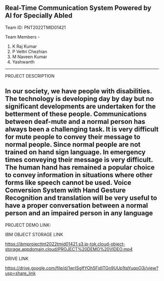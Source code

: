 Real-Time Communication System Powered by AI for Specially Abled 
---------------------------------------------------------------------------------------------------------------------------------
Team ID:  PNT2022TMID01421                 

Team Members - 
1. K Raj Kumar
2. P Vettri Chezhian 
3. M Naveen Kumar
4. Yashwanth 
---------------------------------------------------------------------------------------------------------------------------------
PROJECT DESCRIPTION    

In our society, we have people with disabilities. The technology is developing day by day but no significant developments
are undertaken for the betterment of these people. Communications between deaf-mute and a normal person has always been
a challenging task. It is very difficult for mute people to convey their message to normal people. Since normal people are
not trained on hand sign language. In emergency times conveying their message is very difficult. The human hand has remained
a popular choice to convey information in situations where other forms like speech cannot be used. Voice Conversion 
System with Hand Gesture Recognition and translation will be very useful to have a proper conversation between a normal 
person and an impaired person in any language
----------------------------------------------------------------------------------------------------------------------------------
PROJECT DEMO LINK:

IBM OBJECT STORAGE LINK 

https://ibmprojecttnt2022tmid01421.s3.jp-tok.cloud-object-storage.appdomain.cloud/PROJECT%20DEMO%20VIDEO.mp4 

DRIVE LINK 

https://drive.google.com/file/d/1wrISglfYOh5FidITGn9UUp1tpYuqoO3j/view?usp=share_link
